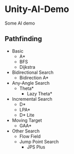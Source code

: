 # Unity-AI-Demo
Some AI demo



## Pathfinding

* Basic
  * A*
  * BFS
  * Dijkstra
* Bidirectional Search
  * Bidirection A*
* Any-Angle Search
  * Theta*
    * Lazy Theta*
* Incremental Search
  * D*
  * LPA*
  * D* Lite
* Moving Target
  * GAA*
* Other Search
  * Flow Field
  * Jump Point Search
    - JPS Plus